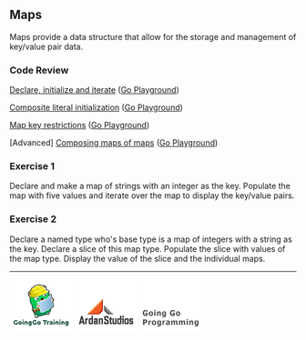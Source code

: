 ## Maps
Maps provide a data structure that allow for the storage and management of key/value pair data.

### Code Review

[Declare, initialize and iterate](example1/example1.go) ([Go Playground](http://play.golang.org/p/2VPO773zPK))

[Composite literal initialization](example2/example2.go) ([Go Playground](http://play.golang.org/p/Qy_nYK9zmb))

[Map key restrictions](example3/example3.go) ([Go Playground](http://play.golang.org/p/1eZogI1d_o))

[Advanced] [Composing maps of maps](advanced/example1/example1.go) ([Go Playground](http://play.golang.org/p/pQsoB02pDl))

### Exercise 1
Declare and make a map of strings with an integer as the key. Populate the map with five values and iterate over the map to display the key/value pairs.

### Exercise 2
Declare a named type who's base type is a map of integers with a string as the key. Declare a slice of this map type. Populate the slice with values of the map type. Display the value of the slice and the individual maps.

___
[![GoingGo Training](../../00-slides/images/ggt_logo.png)](http://www.goinggotraining.net)
[![Ardan Studios](../../00-slides/images/ardan_logo.png)](http://www.ardanstudios.com)
[![GoingGo Blog](../../00-slides/images/ggb_logo.png)](http://www.goinggo.net)